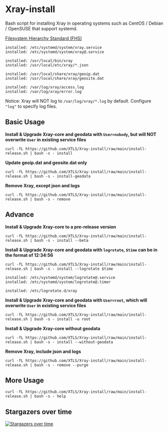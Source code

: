 # Xray-install

Bash script for installing Xray in operating systems such as CentOS / Debian / OpenSUSE that support systemd.

[Filesystem Hierarchy Standard (FHS)](https://en.wikipedia.org/wiki/Filesystem_Hierarchy_Standard)

```
installed: /etc/systemd/system/xray.service
installed: /etc/systemd/system/xray@.service

installed: /usr/local/bin/xray
installed: /usr/local/etc/xray/*.json

installed: /usr/local/share/xray/geoip.dat
installed: /usr/local/share/xray/geosite.dat

installed: /var/log/xray/access.log
installed: /var/log/xray/error.log
```

Notice: Xray will NOT log to `/var/log/xray/*.log` by default. Configure `"log"` to specify log files.

## Basic Usage

**Install & Upgrade Xray-core and geodata with `User=nobody`, but will NOT overwrite `User` in existing service files**

```
curl -fL https://github.com/XTLS/Xray-install/raw/main/install-release.sh | bash -s - install
```

**Update geoip.dat and geosite.dat only**

```
curl -fL https://github.com/XTLS/Xray-install/raw/main/install-release.sh | bash -s - install-geodata
```

**Remove Xray, except json and logs**

```
curl -fL https://github.com/XTLS/Xray-install/raw/main/install-release.sh | bash -s - remove
```

## Advance

**Install & Upgrade Xray-core to a pre-release version**

```
curl -fL https://github.com/XTLS/Xray-install/raw/main/install-release.sh | bash -s - install --beta
```

**Install & Upgrade Xray-core and geodata with `logrotate`, `$time` can be in the format of 12:34:56**

```
curl -fL https://github.com/XTLS/Xray-install/raw/main/install-release.sh | bash -s - install --logrotate $time
```
```
installed: /etc/systemd/system/logrotate@.service
installed: /etc/systemd/system/logrotate@.timer

installed: /etc/logrotate.d/xray
```

**Install & Upgrade Xray-core and geodata with `User=root`, which will overwrite `User` in existing service files**

```
curl -fL https://github.com/XTLS/Xray-install/raw/main/install-release.sh | bash -s - install -u root
```

**Install & Upgrade Xray-core without geodata**

```
curl -fL https://github.com/XTLS/Xray-install/raw/main/install-release.sh | bash -s - install --without-geodata
```

**Remove Xray, include json and logs**

```
curl -fL https://github.com/XTLS/Xray-install/raw/main/install-release.sh | bash -s - remove --purge
```

## More Usage

```
curl -fL https://github.com/XTLS/Xray-install/raw/main/install-release.sh | bash -s - help
```

## Stargazers over time

[![Stargazers over time](https://starchart.cc/XTLS/Xray-install.svg)](https://starchart.cc/XTLS/Xray-install)
